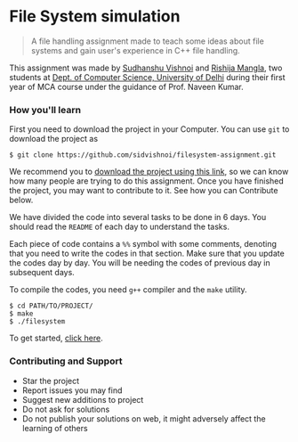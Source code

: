 # File System simulation

> A file handling assignment made to teach some ideas about file systems and gain user's experience in C++ file handling.

This assignment was made by [Sudhanshu Vishnoi](https://github.com/sidvishnoi/filesystem-assignment/commits?author=sidvishnoi) and [Rishija Mangla](https://github.com/sidvishnoi/filesystem-assignment/commits?author=Rishija), two students at [Dept. of Computer Science, University of Delhi](http://cs.du.ac.in) during their first year of MCA course under the guidance of Prof. Naveen Kumar.


### How you'll learn

First you need to download the project in your Computer. You can use `git` to download the project as
```
$ git clone https://github.com/sidvishnoi/filesystem-assignment.git
```

We recommend you to [download the project using this link](http://goo.gl/w5iC7Q), so we can know how many people are trying to do this assignment. Once you have finished the project, you may want to contribute to it. See how you can Contribute below.

We have divided the code into several tasks to be done in 6 days. You should read the `README` of each day to understand the tasks.

Each piece of code contains a `%%` symbol with some comments, denoting that you need to write the codes in that section. Make sure that you update the codes day by day. You will be needing the codes of previous day in subsequent days.

To compile the codes, you need `g++` compiler and the `make` utility.

```
$ cd PATH/TO/PROJECT/
$ make
$ ./filesystem
```

To get started, [click here](https://github.com/sidvishnoi/filesystem-assignment/blob/master/day1/README.md).

### Contributing and Support

* Star the project
* Report issues you may find
* Suggest new additions to project
* Do not ask for solutions
* Do not publish your solutions on web, it might adversely affect the learning of others
